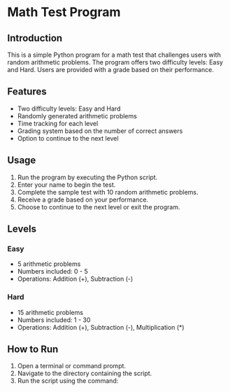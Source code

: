 # Math Test Program

## Introduction
This is a simple Python program for a math test that challenges users with random arithmetic problems. The program offers two difficulty levels: Easy and Hard. Users are provided with a grade based on their performance.

## Features
- Two difficulty levels: Easy and Hard
- Randomly generated arithmetic problems
- Time tracking for each level
- Grading system based on the number of correct answers
- Option to continue to the next level

## Usage
1. Run the program by executing the Python script.
2. Enter your name to begin the test.
3. Complete the sample test with 10 random arithmetic problems.
4. Receive a grade based on your performance.
5. Choose to continue to the next level or exit the program.

## Levels
### Easy
- 5 arithmetic problems
- Numbers included: 0 - 5
- Operations: Addition (+), Subtraction (-)

### Hard
- 15 arithmetic problems
- Numbers included: 1 - 30
- Operations: Addition (+), Subtraction (-), Multiplication (*)

## How to Run
1. Open a terminal or command prompt.
2. Navigate to the directory containing the script.
3. Run the script using the command:
